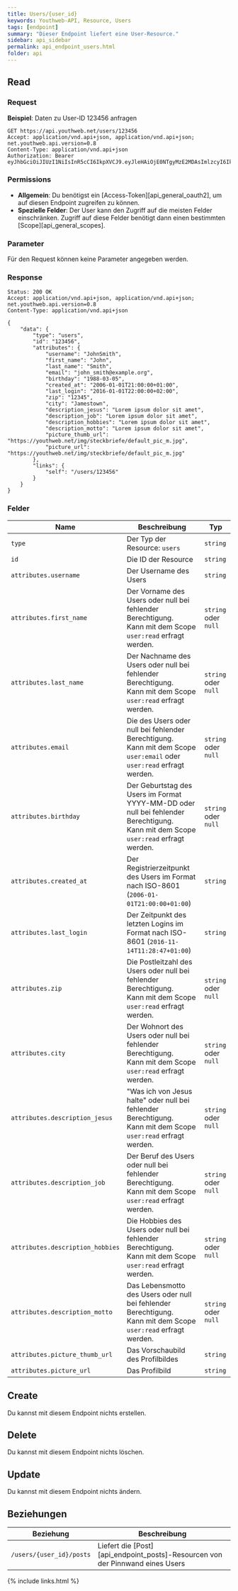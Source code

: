 ```yaml
---
title: Users/{user_id}
keywords: Youthweb-API, Resource, Users
tags: [endpoint]
summary: "Dieser Endpoint liefert eine User-Resource."
sidebar: api_sidebar
permalink: api_endpoint_users.html
folder: api
---
```


## Read

### Request

**Beispiel**: Daten zu User-ID 123456 anfragen

```
GET https://api.youthweb.net/users/123456
Accept: application/vnd.api+json, application/vnd.api+json; net.youthweb.api.version=0.8
Content-Type: application/vnd.api+json
Authorization: Bearer eyJhbGciOiJIUzI1NiIsInR5cCI6IkpXVCJ9.eyJleHAiOjE0NTgyMzE2MDAsImlzcyI6IkpOdlBnY3ROcEg1Y0s2UmMifQ.BOn0XFDDYa5iBHJb636A0C0m4sU5NO8SA_CPOVHoWNs
```

### Permissions

- **Allgemein**: Du benötigst ein [Access-Token][api_general_oauth2], um auf diesen Endpoint zugreifen zu können.
- **Spezielle Felder**: Der User kann den Zugriff auf die meisten Felder einschränken. Zugriff auf diese Felder benötigt dann einen bestimmten [Scope][api_general_scopes].

### Parameter

Für den Request können keine Parameter angegeben werden.

### Response

```
Status: 200 OK
Accept: application/vnd.api+json, application/vnd.api+json; net.youthweb.api.version=0.8
Content-Type: application/vnd.api+json

{
    "data": {
        "type": "users",
        "id": "123456",
        "attributes": {
            "username": "JohnSmith",
            "first_name": "John",
            "last_name": "Smith",
            "email": "john_smith@example.org",
            "birthday": "1988-03-05",
            "created_at": "2006-01-01T21:00:00+01:00",
            "last_login": "2016-01-01T22:00:00+02:00",
            "zip": "12345",
            "city": "Jamestown",
            "description_jesus": "Lorem ipsum dolor sit amet",
            "description_job": "Lorem ipsum dolor sit amet",
            "description_hobbies": "Lorem ipsum dolor sit amet",
            "description_motto": "Lorem ipsum dolor sit amet",
            "picture_thumb_url": "https://youthweb.net/img/steckbriefe/default_pic_m.jpg",
            "picture_url": "https://youthweb.net/img/steckbriefe/default_pic_m.jpg"
        },
        "links": {
            "self": "/users/123456"
        }
    }
}
```

### Felder

| Name                             | Beschreibung                                               | Typ                   |
|----------------------------------|------------------------------------------------------------|-----------------------|
| `type`                           | Der Typ der Resource: `users`                              | `string`              |
| `id`                             | Die ID der Resource                                        | `string`              |
| `attributes.username`            | Der Username des Users                                     | `string`              |
| `attributes.first_name`          | Der Vorname des Users oder null bei fehlender Berechtigung.<br />Kann mit dem Scope `user:read` erfragt werden.                         | `string` oder `null`  |
| `attributes.last_name`           | Der Nachname des Users oder null bei fehlender Berechtigung.<br />Kann mit dem Scope `user:read` erfragt werden.                        | `string` oder `null`  |
| `attributes.email`               | Die des Users oder null bei fehlender Berechtigung.<br />Kann mit dem Scope `user:email` oder `user:read` erfragt werden.               | `string` oder `null`  |
| `attributes.birthday`            | Der Geburtstag des Users im Format YYYY-MM-DD oder null bei fehlender Berechtigung.<br />Kann mit dem Scope `user:read` erfragt werden. | `string` oder `null`  |
| `attributes.created_at`          | Der Registrierzeitpunkt des Users im Format nach ISO-8601 (`2006-01-01T21:00:00+01:00`)                                                 | `string`              |
| `attributes.last_login`          | Der Zeitpunkt des letzten Logins im Format nach ISO-8601 (`2016-11-14T11:28:47+01:00`)                                                  | `string`              |
| `attributes.zip`                 | Die Postleitzahl des Users oder null bei fehlender Berechtigung.<br />Kann mit dem Scope `user:read` erfragt werden.                    | `string` oder `null`  |
| `attributes.city`                | Der Wohnort des Users oder null bei fehlender Berechtigung.<br />Kann mit dem Scope `user:read` erfragt werden.                         | `string` oder `null`  |
| `attributes.description_jesus`   | "Was ich von Jesus halte" oder null bei fehlender Berechtigung.<br />Kann mit dem Scope `user:read` erfragt werden.                     | `string` oder `null`  |
| `attributes.description_job`     | Der Beruf des Users oder null bei fehlender Berechtigung.<br />Kann mit dem Scope `user:read` erfragt werden.                           | `string` oder `null`  |
| `attributes.description_hobbies` | Die Hobbies des Users oder null bei fehlender Berechtigung.<br />Kann mit dem Scope `user:read` erfragt werden.                         | `string` oder `null`  |
| `attributes.description_motto`   | Das Lebensmotto des Users oder null bei fehlender Berechtigung.<br />Kann mit dem Scope `user:read` erfragt werden.                     | `string` oder `null`  |
| `attributes.picture_thumb_url`   | Das Vorschaubild des Profilbildes                          | `string` |
| `attributes.picture_url`         | Das Profilbild                                             | `string` |

## Create

Du kannst mit diesem Endpoint nichts erstellen.

## Delete

Du kannst mit diesem Endpoint nichts löschen.

## Update

Du kannst mit diesem Endpoint nichts ändern.

## Beziehungen

| Beziehung                               | Beschreibung                                                                       |
|-----------------------------------------|------------------------------------------------------------------------------------|
| `/users/{user_id}/posts`                | Liefert die [Post][api_endpoint_posts]-Resourcen von der Pinnwand eines Users      |

{% include links.html %}

